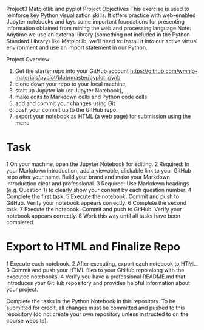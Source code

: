 Project3
Matplotlib and pyplot
Project Objectives 
This exercise is used to reinforce key Python visualization skills. It offers practice with web-enabled Jupyter notebooks and lays some important foundations for presenting information obtained from mining the web and processing language
Note: Anytime we use an external library (something not included in the Python Standard Library) like Matplotlib,  we'll need to:
install it into our active virtual environment and
use an import statement in our Python.

Project Overview 

1. Get the starter repo into your GitHub account <https://github.com/wmnlp-materials/pyplot/blob/master/pyplot.ipynb>
2. clone down your repo to your local machine,
3. start up Jupyter lab (or Jupyter Notebook),
4. make edits to Markdown cells and Python code cells
5. add and commit your changes using Git
6. push your commit up to the GitHub repo.
7. export your notebook as HTML (a web page) for submission using the menu

# Task
1 On your machine, open the Jupyter Notebook for editing.
2 Required: In your Markdown introduction, add a viewable, clickable link to your GitHub repo after your name. Build your brand and make your Markdown introduction clear and professional.
3 Required: Use Markdown headings  (e.g. Question 1) to clearly show your content by each question number.
4 Complete the first task.
5 Execute the notebook. Commit and push to GitHub. Verify your notebook appears correctly.
6 Complete the second task.
7 Execute the notebook. Commit and push to GitHub. Verify your notebook appears correctly.
8 Work this way until all tasks have been completed.

# Export to HTML and Finalize Repo
1 Execute each notebook.
2 After executing, export each notebook to HTML.
3 Commit and push your HTML files to your GitHub repo along with the executed notebooks.
4 Verify you have a professional README.md that introduces your GitHub repository and provides helpful information about your project.



Complete the tasks in the Python Notebook in this repository.
To be submitted for credit, all changes must be committed and pushed to this repository (do not create your own repository unless instructed to on the course website).


